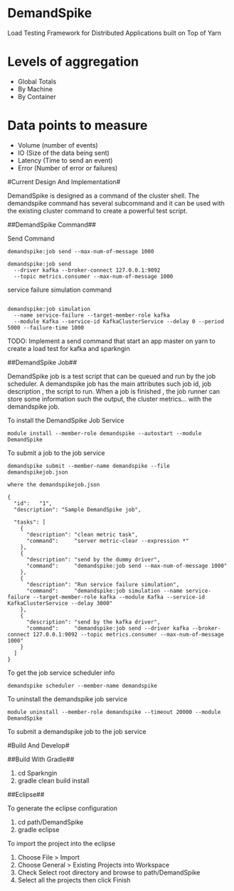DemandSpike
===========

Load Testing Framework for Distributed Applications built on Top of Yarn

# Levels of aggregation
- Global Totals
- By Machine
- By Container

# Data points to measure

- Volume (number of events)
- IO (Size of the data being sent)
- Latency (Time to send an event)
- Error (Number of error or failures)


#Current Design And Implementation#

DemandSpike is designed as a command of the cluster shell. The demandspike command has several subcommand and it can be used with the existing cluster command to create a powerful test script.
 
##DemandSpike Command##

Send Command

```
demandspike:job send --max-num-of-message 1000

demandspike:job send 
  --driver kafka --broker-connect 127.0.0.1:9092 
  --topic metrics.consumer --max-num-of-message 1000
```

service failure simulation command

```
 
demandspike:job simulation
  --name service-failure --target-member-role kafka  
  --module Kafka --service-id KafkaClusterService --delay 0 --period 5000 --failure-time 1000

```

TODO: Implement a send command that start an app master on yarn to create a load test for kafka and sparkngin

##DemandSpike Job##

DemandSpike job is a test script that can be queued and run by the job scheduler. A demandspike job has the main attributes such job id, job description , the script to run. When a job is finished , the job runner can store some information such the output, the cluster metrics... with the demandspike job. 

To install the DemandSpike Job Service

```
module install --member-role demandspike --autostart --module DemandSpike
```

To submit a job to the job service

```
demandspike submit --member-name demandspike --file demandspikejob.json

where the demandspikejob.json

{
  "id":   "1",
  "description": "Sample DemandSpike job",

  "tasks": [
    {
      "description": "clean metric task",
      "command":     "server metric-clear --expression *"
    },
    {
      "description": "send by the dummy driver",
      "command":     "demandspike:job send --max-num-of-message 1000"
    },
    {
      "description": "Run service failure simulation",
      "command":     "demandspike:job simulation --name service-failure --target-member-role kafka --module Kafka --service-id KafkaClusterService --delay 3000" 
    },
    {
      "description": "send by the kafka driver",
      "command":     "demandspike:job send --driver kafka --broker-connect 127.0.0.1:9092 --topic metrics.consumer --max-num-of-message 1000"
    }
  ]
}
```

To get the job service scheduler info

```
demandspike scheduler --member-name demandspike
```

To uninstall the demandspike job service

```
module uninstall --member-role demandspike --timeout 20000 --module DemandSpike
```

To submit a demandspike job to the job service

#Build And Develop#

##Build With Gradle##

1. cd Sparkngin
2. gradle clean build install

##Eclipse##

To generate the eclipse configuration

1. cd path/DemandSpike
2. gradle eclipse

To import the project into the  eclipse

1. Choose File > Import
2. Choose General > Existing Projects into Workspace
3. Check Select root directory and browse to path/DemandSpike
4. Select all the projects then click Finish
